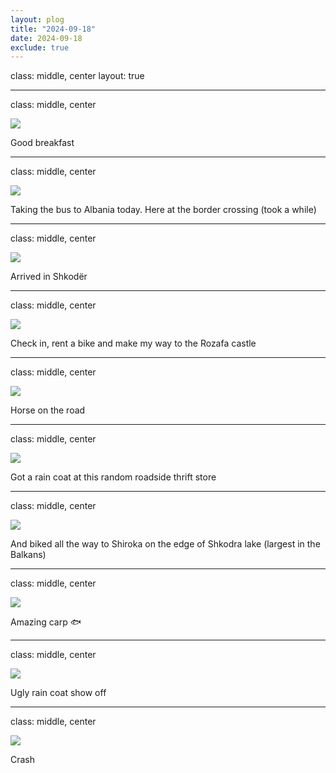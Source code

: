 ```yaml
---
layout: plog
title: "2024-09-18"
date: 2024-09-18
exclude: true
---
```


class: middle, center
layout: true

---

class: middle, center

<img class="plog-picture" src="{{ site.baseurl }}/img/plog/2024-09-18/01.jpg" />

Good breakfast

---

class: middle, center

<img class="plog-picture" src="{{ site.baseurl }}/img/plog/2024-09-18/02.jpg" />

Taking the bus to Albania today. Here at the border crossing (took a while)

---

class: middle, center

<img class="plog-picture" src="{{ site.baseurl }}/img/plog/2024-09-18/03.jpg" />

Arrived in Shkodër

---

class: middle, center

<img class="plog-picture" src="{{ site.baseurl }}/img/plog/2024-09-18/04.jpg" />

Check in, rent a bike and make my way to the Rozafa castle 

---

class: middle, center

<img class="plog-picture" src="{{ site.baseurl }}/img/plog/2024-09-18/05.gif" />

Horse on the road 

---

class: middle, center

<img class="plog-picture" src="{{ site.baseurl }}/img/plog/2024-09-18/06.jpg" />

Got a rain coat at this random roadside thrift store

---

class: middle, center

<img class="plog-picture" src="{{ site.baseurl }}/img/plog/2024-09-18/07.jpg" />

And biked all the way to Shiroka on the edge of Shkodra lake (largest in the Balkans)

---

class: middle, center

<img class="plog-picture" src="{{ site.baseurl }}/img/plog/2024-09-18/08.jpg" />

Amazing carp 🐟

---

class: middle, center

<img class="plog-picture" src="{{ site.baseurl }}/img/plog/2024-09-18/09.jpg" />

Ugly rain coat show off

---

class: middle, center

<img class="plog-picture" src="{{ site.baseurl }}/img/plog/2024-09-18/10.jpg" />

Crash

